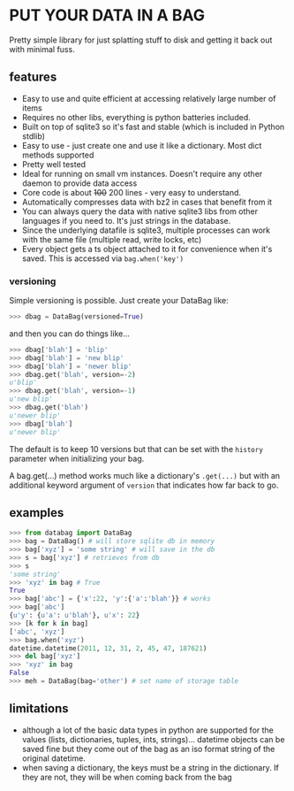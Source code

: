 # PUT YOUR DATA IN A BAG

Pretty simple library for just splatting stuff to disk and getting it back out
with minimal fuss.

## features

* Easy to use and quite efficient at accessing relatively large number of items
* Requires no other libs, everything is python batteries included.
* Built on top of sqlite3 so it's fast and stable (which is included in Python
  stdlib)
* Easy to use - just create one and use it like a dictionary. Most dict methods
  supported
* Pretty well tested
* Ideal for running on small vm instances.  Doesn't require any other daemon to
  provide data access
* Core code is about ~~100~~ 200 lines - very easy to understand.
* Automatically compresses data with bz2 in cases that benefit from it
* You can always query the data with native sqlite3 libs from other languages
  if you need to.  It's just strings in the database.
* Since the underlying datafile is sqlite3, multiple processes can work with
  the same file (multiple read, write locks, etc)
* Every object gets a ts object attached to it for convenience when it's saved.
  This is accessed via `bag.when('key')`

### versioning

Simple versioning is possible.  Just create your DataBag like:

```python
>>> dbag = DataBag(versioned=True)
```

and then you can do things like...

```python
>>> dbag['blah'] = 'blip'
>>> dbag['blah'] = 'new blip'
>>> dbag['blah'] = 'newer blip'
>>> dbag.get('blah', version=-2)
u'blip'
>>> dbag.get('blah', version=-1)
u'new blip'
>>> dbag.get('blah')
u'newer blip'
>>> dbag['blah']
u'newer blip'
```

The default is to keep 10 versions but that can be set with the `history`
parameter when initializing your bag.

A bag.get(...) method works much like a dictionary's `.get(...)` but with an
additional keyword argument of `version` that indicates how far back to go.

## examples

```python
>>> from databag import DataBag
>>> bag = DataBag() # will store sqlite db in memory
>>> bag['xyz'] = 'some string' # will save in the db
>>> s = bag['xyz'] # retrieves from db
>>> s
'some string'
>>> 'xyz' in bag # True
True
>>> bag['abc'] = {'x':22, 'y':{'a':'blah'}} # works
>>> bag['abc']
{u'y': {u'a': u'blah'}, u'x': 22}
>>> [k for k in bag]
['abc', 'xyz']
>>> bag.when('xyz')
datetime.datetime(2011, 12, 31, 2, 45, 47, 187621)
>>> del bag['xyz']
>>> 'xyz' in bag
False
>>> meh = DataBag(bag='other') # set name of storage table
```

## limitations

* although a lot of the basic data types in python are supported for the values
  (lists, dictionaries, tuples, ints, strings)... datetime objects can be saved
  fine but they come out of the bag as an iso format string of the original
  datetime.
* when saving a dictionary, the keys must be a string in the dictionary.  If
  they are not, they will be when coming back from the bag



